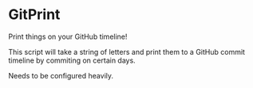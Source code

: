 # GitPrint
Print things on your GitHub timeline!

This script will take a string of letters and print them to a 
GitHub commit timeline by commiting on certain days. 

Needs to be configured heavily.



